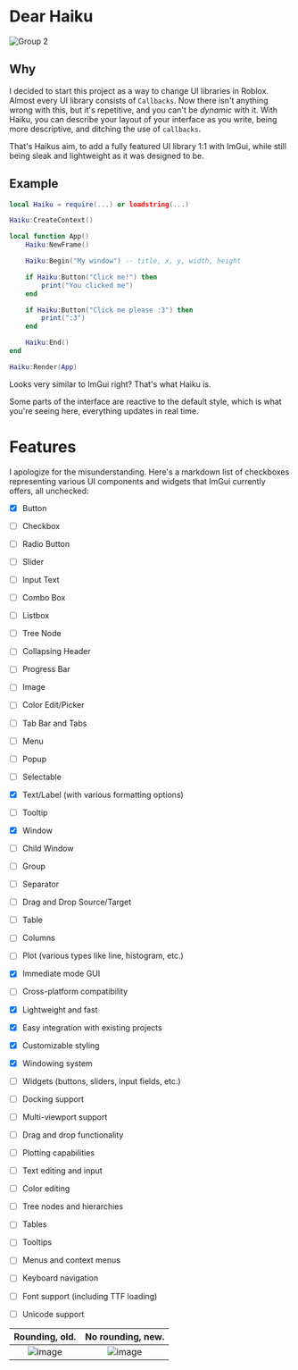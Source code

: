 # Dear Haiku

![Group 2](https://github.com/user-attachments/assets/be696693-05e9-439c-ae43-d834a37af422)

## Why

I decided to start this project as a way to change UI libraries in Roblox. Almost every UI library consists of `Callbacks`. Now there isn't anything wrong with this, but it's repetitive, and you can't be *dynamic* with it.
With Haiku, you can describe your layout of your interface as you write, being more descriptive, and ditching the use of `callbacks`.

That's Haikus aim, to add a fully featured UI library 1:1 with ImGui, while still being sleak and lightweight as it was designed to be.

## Example

```lua
local Haiku = require(...) or loadstring(...)

Haiku:CreateContext()

local function App()
    Haiku:NewFrame()

    Haiku:Begin("My window") -- title, x, y, width, height

    if Haiku:Button("Click me!") then
        print("You clicked me")
    end

    if Haiku:Button("Click me please :3") then
        print(":3")
    end

    Haiku:End()
end

Haiku:Render(App)
```

Looks very similar to ImGui right? That's what Haiku is.

Some parts of the interface are reactive to the default style, which is what you're seeing here, everything updates in real time.

# Features

I apologize for the misunderstanding. Here's a markdown list of checkboxes representing various UI components and widgets that ImGui currently offers, all unchecked:

- [x] Button
- [ ] Checkbox
- [ ] Radio Button
- [ ] Slider
- [ ] Input Text
- [ ] Combo Box
- [ ] Listbox
- [ ] Tree Node
- [ ] Collapsing Header
- [ ] Progress Bar
- [ ] Image
- [ ] Color Edit/Picker
- [ ] Tab Bar and Tabs
- [ ] Menu
- [ ] Popup
- [ ] Selectable
- [x] Text/Label (with various formatting options)
- [ ] Tooltip
- [x] Window
- [ ] Child Window
- [ ] Group
- [ ] Separator
- [ ] Drag and Drop Source/Target
- [ ] Table
- [ ] Columns
- [ ] Plot (various types like line, histogram, etc.)

- [x] Immediate mode GUI
- [ ] Cross-platform compatibility
- [x] Lightweight and fast
- [x] Easy integration with existing projects
- [x] Customizable styling
- [x] Windowing system
- [ ] Widgets (buttons, sliders, input fields, etc.)
- [ ] Docking support
- [ ] Multi-viewport support
- [ ] Drag and drop functionality
- [ ] Plotting capabilities
- [ ] Text editing and input
- [ ] Color editing
- [ ] Tree nodes and hierarchies
- [ ] Tables
- [ ] Tooltips
- [ ] Menus and context menus
- [ ] Keyboard navigation
- [ ] Font support (including TTF loading)
- [ ] Unicode support

Rounding, old.                                                                           |  No rounding, new.
:---------------------------------------------------------------------------------------:|:---------------------------------------------------------------------------------------:
![image](https://github.com/user-attachments/assets/5d340c40-5d46-4666-a45b-5933a9f7339a)| ![image](https://github.com/user-attachments/assets/11a4cfe7-e259-4a82-bde2-c8ff753d7d4c)
